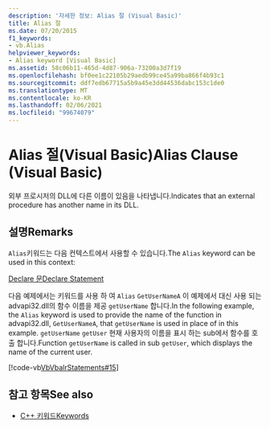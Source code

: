 ```yaml
---
description: '자세한 정보: Alias 절 (Visual Basic)'
title: Alias 절
ms.date: 07/20/2015
f1_keywords:
- vb.Alias
helpviewer_keywords:
- Alias keyword [Visual Basic]
ms.assetid: 58c06b11-465d-4d87-906a-73200a3d7f19
ms.openlocfilehash: bf0ee1c22105b29aedb99ce45a99ba866f4b93c1
ms.sourcegitcommit: ddf7edb67715a5b9a45e3dd44536dabc153c1de0
ms.translationtype: MT
ms.contentlocale: ko-KR
ms.lasthandoff: 02/06/2021
ms.locfileid: "99674079"
---
```

# <a name="alias-clause-visual-basic"></a><span data-ttu-id="4b7ec-103">Alias 절(Visual Basic)</span><span class="sxs-lookup"><span data-stu-id="4b7ec-103">Alias Clause (Visual Basic)</span></span>

<span data-ttu-id="4b7ec-104">외부 프로시저의 DLL에 다른 이름이 있음을 나타냅니다.</span><span class="sxs-lookup"><span data-stu-id="4b7ec-104">Indicates that an external procedure has another name in its DLL.</span></span>  
  
## <a name="remarks"></a><span data-ttu-id="4b7ec-105">설명</span><span class="sxs-lookup"><span data-stu-id="4b7ec-105">Remarks</span></span>  

 <span data-ttu-id="4b7ec-106">`Alias`키워드는 다음 컨텍스트에서 사용할 수 있습니다.</span><span class="sxs-lookup"><span data-stu-id="4b7ec-106">The `Alias` keyword can be used in this context:</span></span>  
  
 [<span data-ttu-id="4b7ec-107">Declare 문</span><span class="sxs-lookup"><span data-stu-id="4b7ec-107">Declare Statement</span></span>](declare-statement.md)  
  
 <span data-ttu-id="4b7ec-108">다음 예제에서는 키워드를 사용 하 여 `Alias` `GetUserNameA` 이 예제에서 대신 사용 되는 advapi32.dll의 함수 이름을 제공 `getUserName` 합니다.</span><span class="sxs-lookup"><span data-stu-id="4b7ec-108">In the following example, the `Alias` keyword is used to provide the name of the function in advapi32.dll, `GetUserNameA`, that `getUserName` is used in place of in this example.</span></span> <span data-ttu-id="4b7ec-109">`getUserName` `getUser` 현재 사용자의 이름을 표시 하는 sub에서 함수를 호출 합니다.</span><span class="sxs-lookup"><span data-stu-id="4b7ec-109">Function `getUserName` is called in sub `getUser`, which displays the name of the current user.</span></span>  
  
 [!code-vb[VbVbalrStatements#15](~/samples/snippets/visualbasic/VS_Snippets_VBCSharp/VbVbalrStatements/VB/Class1.vb#15)]  
  
## <a name="see-also"></a><span data-ttu-id="4b7ec-110">참고 항목</span><span class="sxs-lookup"><span data-stu-id="4b7ec-110">See also</span></span>

- [<span data-ttu-id="4b7ec-111">C++ 키워드</span><span class="sxs-lookup"><span data-stu-id="4b7ec-111">Keywords</span></span>](../keywords/index.md)
